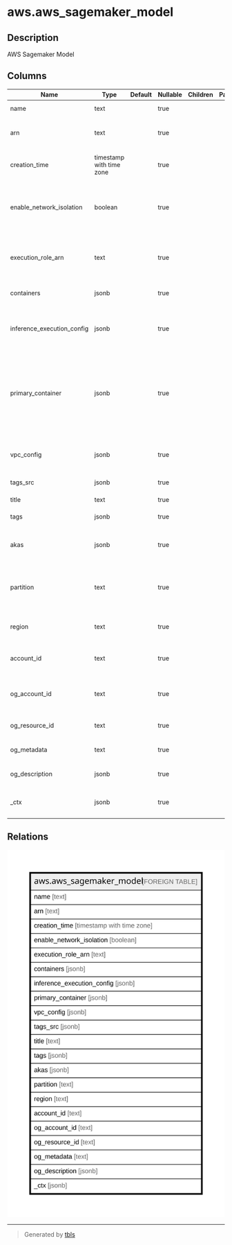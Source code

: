 # aws.aws_sagemaker_model

## Description

AWS Sagemaker Model

## Columns

| Name | Type | Default | Nullable | Children | Parents | Comment |
| ---- | ---- | ------- | -------- | -------- | ------- | ------- |
| name | text |  | true |  |  | The name of the model. |
| arn | text |  | true |  |  | The Amazon Resource Name (ARN) of the model. |
| creation_time | timestamp with time zone |  | true |  |  | A timestamp that indicates when the model was created. |
| enable_network_isolation | boolean |  | true |  |  | If True, no inbound or outbound network calls can be made to or from the model container. |
| execution_role_arn | text |  | true |  |  | The Amazon Resource Name (ARN) of the IAM role that you specified for the model. |
| containers | jsonb |  | true |  |  | The containers in the inference pipeline. |
| inference_execution_config | jsonb |  | true |  |  | Specifies details of how containers in a multi-container endpoint are called. |
| primary_container | jsonb |  | true |  |  | The location of the primary inference code, associated artifacts, and custom environment map that the inference code uses when it is deployed in production. |
| vpc_config | jsonb |  | true |  |  | A VpcConfig object that specifies the VPC that this model has access to. |
| tags_src | jsonb |  | true |  |  | The list of tags for the model. |
| title | text |  | true |  |  | Title of the resource. |
| tags | jsonb |  | true |  |  | A map of tags for the resource. |
| akas | jsonb |  | true |  |  | Array of globally unique identifier strings (also known as) for the resource. |
| partition | text |  | true |  |  | The AWS partition in which the resource is located (aws, aws-cn, or aws-us-gov). |
| region | text |  | true |  |  | The AWS Region in which the resource is located. |
| account_id | text |  | true |  |  | The AWS Account ID in which the resource is located. |
| og_account_id | text |  | true |  |  | The Platform Account ID in which the resource is located. |
| og_resource_id | text |  | true |  |  | The unique ID of the resource in opengovernance. |
| og_metadata | text |  | true |  |  | Platform Metadata of the AWS resource. |
| og_description | jsonb |  | true |  |  | The full model description of the resource |
| _ctx | jsonb |  | true |  |  | Steampipe context in JSON form, e.g. connection_name. |

## Relations

![er](aws.aws_sagemaker_model.svg)

---

> Generated by [tbls](https://github.com/k1LoW/tbls)

